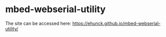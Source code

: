 # mbed-webserial-utility

The site can be accessed here: https://ehunck.github.io/mbed-webserial-utility/

